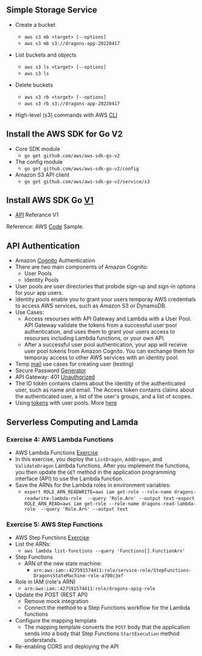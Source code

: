## Simple Storage Service
- Create a bucket
  - `aws s3 mb <target> [--options]`
  - `aws s3 mb s3://dragons-app-20220417`
- List buckets and objects
  - `aws s3 ls <target> [--options]`
  - `aws s3 ls`
- Delete buckets
  - `aws s3 rb <target> [--options]`
  - `aws s3 rb s3://dragons-app-20220417`

- High-level (s3) commands with AWS [CLI](https://docs.aws.amazon.com/cli/latest/userguide/cli-services-s3-commands.html)

## Install the AWS SDK for Go V2
- Core SDK module
  - `go get github.com/aws/aws-sdk-go-v2`
- The config module
  - `go get github.com/aws/aws-sdk-go-v2/config`
- Amazon S3 API client
  - `go get github.com/aws/aws-sdk-go-v2/service/s3`

## Install AWS SDK Go [V1](https://docs.aws.amazon.com/sdk-for-go/v1/developer-guide/welcome.html)
- [API](https://docs.aws.amazon.com/sdk-for-go/api/index.html) Referance V1

Reference: AWS [Code](https://docs.aws.amazon.com/code-samples/latest/catalog/code-catalog-go.html) Sample.
## API Authentication
- Amazon [Cognito](https://aws-tc-largeobjects.s3.amazonaws.com/DEV-AWS-MO-BuildingRedux/node-exercise-3-cognito.html) Authentication
- There are two main components of Amazon Cognito:
  - User Pools
  - Identity Pools
- User pools are user directories that probide sign-up and sign-in options for your app users.
- Identity pools enable you to grant your users temporay AWS credentials to access AWS services, such as Amazon S3 or DynamoDB.
- Use Cases:
  - Access resourses with API Gateway and Lambda with a User Pool. API Gateway validate the tokens from a successful user pool authentication, and uses them to grant your users access to resourses including Lambda functions, or your own API.
  - After a successful user pool authentication, your app will receive user pool tokens from Amazon Cognito. You can exchange them for temporay access to other AWS services with an identity pool.
- Temp [mail](https://tempmailo.com/) use cases for creating user (testing)
- Secure Password [Generator](https://passwordsgenerator.net/)
- API Gateway: 401 [Unauthorized](https://stackoverflow.com/questions/50778387/api-gateway-cognito-user-pool-authorizer-401-unauthorized?rq=1)
- The ID token contains claims about the identity of the authenticated user, such as name and email. The Access token contains claims about the authenticated user, a list of the user's groups, and a list of scopes.
- Using [tokens](https://docs.aws.amazon.com/cognito/latest/developerguide/amazon-cognito-user-pools-using-tokens-with-identity-providers.html) with user pools. More [here](https://docs.aws.amazon.com/cognito/latest/developerguide/amazon-cognito-user-pools-using-the-id-token.html)
## Serverless Computing and Lamda
### Exercise 4: AWS Lambda Functions
- AWS Lambda Functions [Exercise](https://aws-tc-largeobjects.s3.amazonaws.com/DEV-AWS-MO-BuildingRedux/node-exercise-4-lambda.html)
- In this exercise, you deploy the `ListDragon`, `AddDragon`, and `ValidateDragon` Lambda functions. After you implement the functions, you then update the `GET` method in the application programming interface (API) to use the Lambda function.
- Save the ARNs for the Lambda roles in environment variables:
  - `export ROLE_ARN_READWRITE=aws iam get-role --role-name dragons-readwrite-lambda-role  --query 'Role.Arn' --output text`
  -`export ROLE_ARN_READ=aws iam get-role --role-name dragons-read-lambda-role  --query 'Role.Arn' --output text`

### Exercise 5: AWS Step Functions
- AWS Step Functions [Exercise](https://aws-tc-largeobjects.s3.amazonaws.com/DEV-AWS-MO-BuildingRedux/node-exercise-5-stepfunctions.html)
- List the ARNs:
  - `aws lambda list-functions --query 'Functions[].FunctionArn'`
- Step Functions
  - ARN of the new state machine:
    - `arn:aws:iam::427591574411:role/service-role/StepFunctions-DragonsStateMachine-role-a700c3ef`
- Role in IAM (role's ARN)
  - `arn:aws:iam::427591574411:role/dragons-apig-role`
- Update the POST (REST API)
  - Remove mock integration
  - Connect the method to a Step Functions workflow for the Lambda functions
- Configure the mapping template
  - The mapping template converts the `POST` body that the application sends into a body that Step Functions `StartExecution` method understands.
- Re-enabling CORS and deploying the API